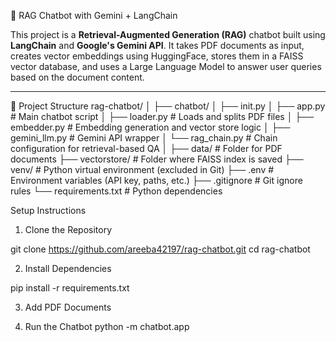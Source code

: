  🤖 RAG Chatbot with Gemini + LangChain

This project is a **Retrieval-Augmented Generation (RAG)** chatbot built using **LangChain** and **Google's Gemini API**. It takes PDF documents as input, creates vector embeddings using HuggingFace, stores them in a FAISS vector database, and uses a Large Language Model to answer user queries based on the document content.

---

 📁 Project Structure
 rag-chatbot/
│
├── chatbot/
│ ├── init.py
│ ├── app.py # Main chatbot script
│ ├── loader.py # Loads and splits PDF files
│ ├── embedder.py # Embedding generation and vector store logic
│ ├── gemini_llm.py # Gemini API wrapper
│ └── rag_chain.py # Chain configuration for retrieval-based QA
│
├── data/ # Folder for PDF documents
├── vectorstore/ # Folder where FAISS index is saved
├── venv/ # Python virtual environment (excluded in Git)
├── .env # Environment variables (API key, paths, etc.)
├── .gitignore # Git ignore rules
└── requirements.txt # Python dependencies



  Setup Instructions

 1. Clone the Repository

git clone https://github.com/areeba42197/rag-chatbot.git
cd rag-chatbot

2. Install Dependencies

pip install -r requirements.txt

3. Add PDF Documents

4. Run the Chatbot
python -m chatbot.app







